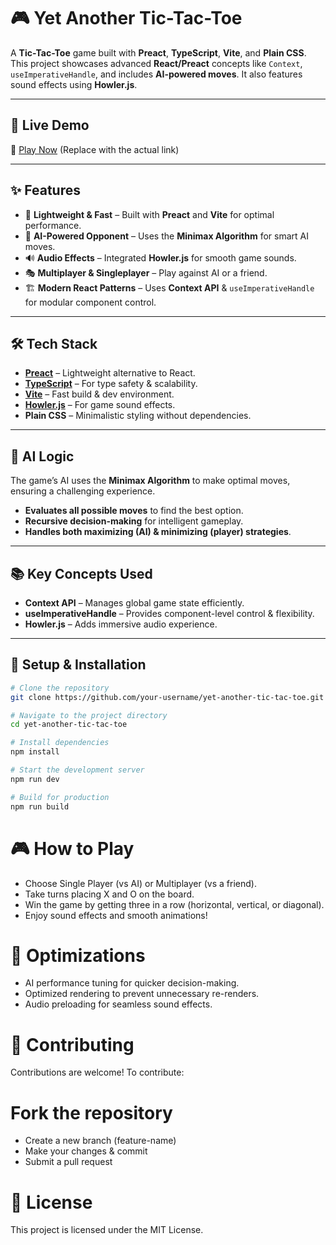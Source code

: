 # 🎮 Yet Another Tic-Tac-Toe

A **Tic-Tac-Toe** game built with **Preact**, **TypeScript**, **Vite**, and **Plain CSS**. This project showcases advanced **React/Preact** concepts like `Context`, `useImperativeHandle`, and includes **AI-powered moves**. It also features sound effects using **Howler.js**.

---

## 🚀 Live Demo

🔗 [Play Now](#) (Replace with the actual link)

---

## ✨ Features

- 🎨 **Lightweight & Fast** – Built with **Preact** and **Vite** for optimal performance.
- 🤖 **AI-Powered Opponent** – Uses the **Minimax Algorithm** for smart AI moves.
- 🔊 **Audio Effects** – Integrated **Howler.js** for smooth game sounds.
- 🎭 **Multiplayer & Singleplayer** – Play against AI or a friend.
- 🏗️ **Modern React Patterns** – Uses **Context API** & `useImperativeHandle` for modular component control.

---

## 🛠️ Tech Stack

- **[Preact](https://preactjs.com/)** – Lightweight alternative to React.
- **[TypeScript](https://www.typescriptlang.org/)** – For type safety & scalability.
- **[Vite](https://vitejs.dev/)** – Fast build & dev environment.
- **[Howler.js](https://howlerjs.com/)** – For game sound effects.
- **Plain CSS** – Minimalistic styling without dependencies.

---

## 🤖 AI Logic

The game’s AI uses the **Minimax Algorithm** to make optimal moves, ensuring a challenging experience.

- **Evaluates all possible moves** to find the best option.
- **Recursive decision-making** for intelligent gameplay.
- **Handles both maximizing (AI) & minimizing (player) strategies**.

---

## 📚 Key Concepts Used

- **Context API** – Manages global game state efficiently.
- **useImperativeHandle** – Provides component-level control & flexibility.
- **Howler.js** – Adds immersive audio experience.

---

## 📄 Setup & Installation

```bash
# Clone the repository
git clone https://github.com/your-username/yet-another-tic-tac-toe.git

# Navigate to the project directory
cd yet-another-tic-tac-toe

# Install dependencies
npm install

# Start the development server
npm run dev

# Build for production
npm run build
```

# 🎮 How to Play

- Choose Single Player (vs AI) or Multiplayer (vs a friend).
- Take turns placing X and O on the board.
- Win the game by getting three in a row (horizontal, vertical, or diagonal).
- Enjoy sound effects and smooth animations!

# 🚀 Optimizations

- AI performance tuning for quicker decision-making.
- Optimized rendering to prevent unnecessary re-renders.
- Audio preloading for seamless sound effects.

# 🤝 Contributing

Contributions are welcome! To contribute:

# Fork the repository

- Create a new branch (feature-name)
- Make your changes & commit
- Submit a pull request

# 📜 License

This project is licensed under the MIT License.
